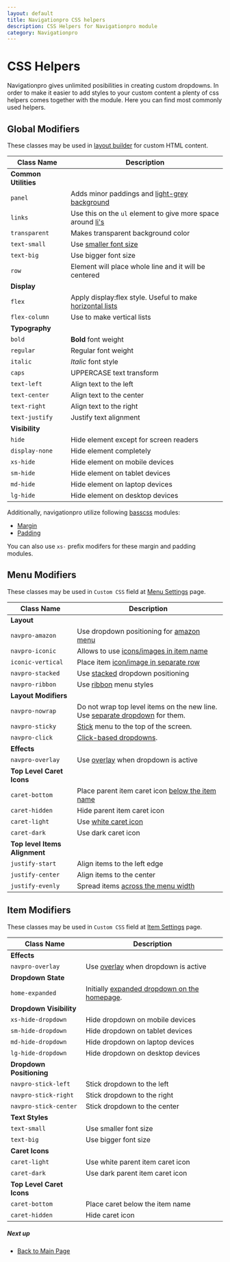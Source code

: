 ```yaml
---
layout: default
title: Navigationpro CSS helpers
description: CSS Helpers for Navigationpro module
category: Navigationpro
---
```


# CSS Helpers

Navigationpro gives unlimited posibilities in creating custom dropdowns. In order
to make it easier to add styles to your custom content a plenty of css helpers
comes together with the module. Here you can find most commonly used helpers.

## Global Modifiers

These classes may be used in [layout builder][layout-builder] for custom HTML content.

Class Name      | Description
----------------|--------------------------
**Common Utilities** |
`panel`         | Adds minor paddings and [light-grey background][complex-dropdown]
`links`         | Use this on the `ul` element to give more space around [li's][complex-dropdown]
`transparent`   | Makes transparent background color
`text-small`    | Use [smaller font size][amazon-menu]
`text-big`      | Use bigger font size
`row`           | Element will place whole line and it will be centered
**Display**     |
`flex`          | Apply display:flex style. Useful to make [horizontal lists][complex-dropdown]
`flex-column`   | Use to make vertical lists
**Typography**  |
`bold`          | **Bold** font weight
`regular`       | Regular font weight
`italic`        | _Italic_ font style
`caps`          | UPPERCASE text transform
`text-left`     | Align text to the left
`text-center`   | Align text to the center
`text-right`    | Align text to the right
`text-justify`  | Justify text alignment
**Visibility**  |
`hide`          | Hide element except for screen readers
`display-none`  | Hide element completely
`xs-hide`       | Hide element on mobile devices
`sm-hide`       | Hide element on tablet devices
`md-hide`       | Hide element on laptop devices
`lg-hide`       | Hide element on desktop devices

Additionally, navigationpro utilize following [basscss](http://basscss.com/) modules:

 -  [Margin](http://basscss.com/#basscss-margin)
 -  [Padding](http://basscss.com/#basscss-padding)

You can also use `xs-` prefix modifers for these margin and padding modules.

## Menu Modifiers

These classes may be used in `Custom CSS` field at [Menu Settings][menu-settings] page.

Class Name      | Description
----------------|--------------------------
**Layout**      |
`navpro-amazon` | Use dropdown positioning for [amazon menu][amazon-menu]
`navpro-iconic` | Allows to use [icons/images in item name][iconic-menu]
`iconic-vertical` | Place item [icon/image in separate row][iconic-menu]
`navpro-stacked`| Use [stacked][stacked-menu] dropdown positioning
`navpro-ribbon` | Use [ribbon][ribbon-menu] menu styles
**Layout Modifiers** |
`navpro-nowrap` | Do not wrap top level items on the new line. Use [separate dropdown][nowrap] for them.
`navpro-sticky` | [Stick][sticky-menu] menu to the top of the screen.
`navpro-click`  | [Click-based dropdowns][click-menu].
**Effects**     |
`navpro-overlay`| Use [overlay][overlay] when dropdown is active
**Top Level Caret Icons** |
`caret-bottom`  | Place parent item caret icon [below the item name][iconic-menu]
`caret-hidden`  | Hide parent item caret icon
`caret-light`   | Use [white caret icon][amazon-menu]
`caret-dark`    | Use dark caret icon
**Top level Items Alignment** |
`justify-start` | Align items to the left edge
`justify-center`| Align items to the center
`justify-evenly`| Spread items [across the menu width][iconic-menu]

## Item Modifiers

These classes may be used in `Custom CSS` field at [Item Settings][item-settings] page.

Class Name          | Description
--------------------|--------------------------
**Effects**         |
`navpro-overlay`    | Use [overlay][overlay] when dropdown is active
**Dropdown State** |
`home-expanded`     | Initially [expanded dropdown on the homepage][expanded-on-homepage].
**Dropdown Visibility** |
`xs-hide-dropdown`  | Hide dropdown on mobile devices
`sm-hide-dropdown`  | Hide dropdown on tablet devices
`md-hide-dropdown`  | Hide dropdown on laptop devices
`lg-hide-dropdown`  | Hide dropdown on desktop devices
**Dropdown Positioning** |
`navpro-stick-left`   | Stick dropdown to the left
`navpro-stick-right`  | Stick dropdown to the right
`navpro-stick-center` | Stick dropdown to the center
**Text Styles**     |
`text-small`        | Use smaller font size
`text-big`          | Use bigger font size
**Caret Icons**     |
`caret-light`       | Use white parent item caret icon
`caret-dark`        | Use dark parent item caret icon
**Top Level Caret Icons** |
`caret-bottom`      | Place caret below the item name
`caret-hidden`      | Hide caret icon

##### Next up

 -  [Back to Main Page](/m2/extensions/navigationpro/)

[menu-settings]:  /m2/extensions/navigationpro/backend/menu-settings/#general-settings "Menu Settings"
[item-settings]:  /m2/extensions/navigationpro/backend/menu-edit/#advanced-settings "Item Settings"
[category-tips]:  /m2/extensions/navigationpro/use-cases/category-tips/ "Category Tips (Labels)"
[layout-builder]: /m2/extensions/navigationpro/ui/dropdown-layout-builder/ "Layout Builder"
[complex-dropdown]: /m2/extensions/navigationpro/use-cases/complex-content/ "Complex Dropdown Content"
[amazon-menu]: /m2/extensions/navigationpro/use-cases/amazon-menu/ "Amazon Menu"
[iconic-menu]: /m2/extensions/navigationpro/use-cases/iconic-menu/ "Iconic Menu"
[ribbon-menu]: /m2/extensions/navigationpro/use-cases/ribbon-menu/ "Ribbon Menu"
[stacked-menu]: /m2/extensions/navigationpro/use-cases/stacked-dropdowns/ "Stacked Menu"
[overlay]: /m2/extensions/navigationpro/use-cases/overlay/ "Overlay"
[nowrap]: /m2/extensions/navigationpro/use-cases/nowrap/ "Nowrap"
[sticky-menu]: /m2/extensions/navigationpro/use-cases/sticky/ "Sticky menu"
[click-menu]: /m2/extensions/navigationpro/use-cases/click/ "Click-based dropdowns"
[expanded-on-homepage]: /m2/extensions/navigationpro/use-cases/expanded-on-homepage/ "Expanded on Homepage"
